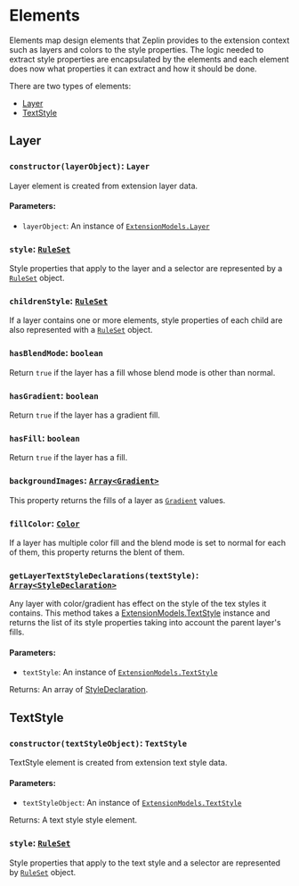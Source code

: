 # Elements
 Elements map design elements that Zeplin provides to the extension context such as layers and colors to the style properties. The logic needed to extract style properties are encapsulated by the elements and each element does now what properties it can extract and how it should be done.

 There are two types of elements:
 - [Layer](./elements.md#layer)
 - [TextStyle](./elements.md#textstyle)

## Layer
### `constructor(layerObject)`: `Layer`
Layer element is created from extension layer data.

#### Parameters:
 - `layerObject`: An instance of [`ExtensionModels.Layer`](https://github.com/zeplin/zeplin-extension-documentation/blob/master/model/layer.md)


### `style`: [`RuleSet`](./ruleSet.md)
 Style properties that apply to the layer and a selector are represented by a [`RuleSet`](./ruleSet.md) object.

### `childrenStyle`: [`RuleSet`](./ruleSet.md)
 If a layer contains one or more elements, style properties of each child are also represented with a [`RuleSet`](./ruleSet.md) object.

### `hasBlendMode`: `boolean`
 Return `true` if the layer has a fill whose blend mode is other than normal.

### `hasGradient`: `boolean`
 Return `true` if the layer has a gradient fill.

### `hasFill`: `boolean`
 Return `true` if the layer has a fill.

### `backgroundImages`: [`Array<Gradient>`]()
 This property returns the fills of a layer as [`Gradient`](./values.md#gradient) values.

### `fillColor`: [`Color`]()
 If a layer has multiple color fill and the blend mode is set to normal for each of them, this property returns the blent of them.

### `getLayerTextStyleDeclarations(textStyle)`: [`Array<StyleDeclaration>`](./declarations.md#styledeclaration)
Any layer with color/gradient has effect on the style of the tex styles it contains. This method takes a [ExtensionModels.TextStyle](https://github.com/zeplin/zeplin-extension-documentation/blob/master/model/textStyle.md) instance and returns the list of its style properties taking into account the parent layer's fills.

#### Parameters:
 - `textStyle`: An instance of [`ExtensionModels.TextStyle`](https://github.com/zeplin/zeplin-extension-documentation/blob/master/model/textStyle.md)

Returns:
An array of [StyleDeclaration](./declarations.md#styleDeclaration).


## TextStyle
### `constructor(textStyleObject)`: `TextStyle`
TextStyle element is created from extension text style data.

#### Parameters:
 - `textStyleObject`: An instance of [`ExtensionModels.TextStyle`](https://github.com/zeplin/zeplin-extension-documentation/blob/master/model/textStyle.md)

 Returns:
 A text style style element.

### `style`: [`RuleSet`](./ruleSet.md)
 Style properties that apply to the text style and a selector are represented by [`RuleSet`](./ruleSet.md) object.
